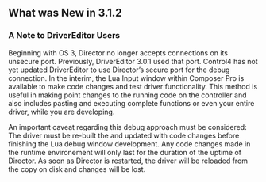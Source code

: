 ## What was New in 3.1.2

### A Note to DriverEditor Users

Beginning with OS 3, Director no longer accepts connections on its unsecure port. Previously, DriverEditor 3.0.1 used that port. Control4 has not yet updated DriverEditor to use Director’s secure port for the debug connection. In the interim, the Lua Input window within Composer Pro is available to make code changes and test driver functionality. This method is useful in making point changes to the running code on the controller and also includes pasting and executing complete functions or even your entire driver, while you are developing. 

An important caveat regarding this debug approach must be considered: The driver must be re-built the and updated with code changes before finishing the Lua debug window development. Any code changes made in the runtime environement  will only last for the duration of the uptime of Director. As soon as Director is restarted, the driver will be reloaded from the copy on disk and changes will be lost.